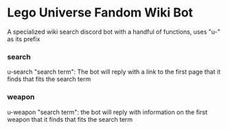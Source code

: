 # Lego Universe Fandom Wiki Bot
A specialized wiki search discord bot with a handful of functions, uses "u-" as its prefix

### search
u-search "search term": The bot will reply with a link to the first page that it finds that fits the search term

### weapon
u-weapon "search term": the bot will reply with information on the first weapon that it finds that fits the search term